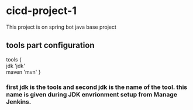 # cicd-project-1
 This project is on spring bot java base project 
## tools part configuration 
 tools {</br>
        jdk 'jdk' </br>
        maven 'mvn'
        } </br>
       
### first jdk is the tools and second jdk is the name of the tool. this name is given during JDK envrionment setup from Manage Jenkins.
 
